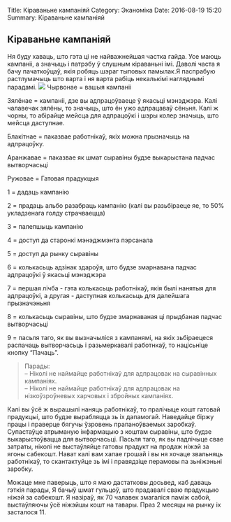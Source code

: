 Title: Кіраваньне кампаніяй
Category: Эканоміка
Date: 2016-08-19 15:20
Summary: Кіраваньне кампаніяй

## Кіраваньне кампаніяй

Ня буду хаваць, што гэта ці не найважнейшая частка гайда. Усе маюць кампаніі, а значыць і патрэбу ў слушным кіраваньні імі. Даволі часта я бачу пачаткоўцаў, якія робяць шэраг тыповых памылак.Я паспрабую растлумачыць што варта і ня варта рабіць некалькімі нагляднымі парадамі.
![](https://erepubliktuto.files.wordpress.com/2012/05/3-04-11.png?w=595)
Чырвонае = вашыя кампаніі

Зялёнае = кампаніі, дзе вы адпрацоўваеце ў якасьці мэнэджэра. Калі чалавечак зялёны, то значыць, што ён ужо адпрацаваў сёньня. Калі ж чорны, то абірайце мейсца для адпрацоўкі і шэры колер значыць, што мейсца даступнае.

Блакітнае = паказвае работнікаў, якіх можна прызначыць на адпрацоўку.

Аранжавае = паказвае як шмат сыравіны будзе выкарыстана падчас вытворчасьці

Ружовае = Гатовая прадукцыя

1 = дадаць кампанію

2 = прадаць альбо разабраць кампанію (калі вы разьбіраеце яе, то 50% укладзенага голду страчваецца)

3 = палепшыць кампанію

4 = доступ да старонкі мэнэджмэнта пэрсанала

5 = доступ да рынку сыравіны

6 = колькасьць адзінак здароўя, што будзе змарнавана падчас адпрацоўкі ў якасьці мэнэджэра

7 = першая лічба - гэта колькасьць работнікаў, якія былі нанятыя для адпрацоўкі, а другая - даступная колькасьць для далейшага прызначэньня

8 = колькасьць сыравіны, што будзе змарнаваная ці прыдбаная падчас вытворчасьці

9 = пасьля таго, як вы вызначыліся з кампанямі, на якіх зьбіраецеся распачаць вытворчасьць і разьмеркавалі работнкаў, то націсьніце кнопку “Пачаць”.

>Парады:<br />
– Ніколі не наймайце работнікаў для адпрацовак на сыравінных кампаніях.<br />
– Ніколі не наймайце работнікаў для адпрацовак на нізкоўзроўневых харчовых і збройных кампаніях.

Калі вы ўсё ж вырашылі наняць работнікаў, то пралічыце кошт гатовай прадукцыі, што будзе вырабляцца зь іх дапамогай. Наведайце біржу працы і праверце бягучы ўзровень прапаноўваемых заробкаў. Супастаўце атрыманую інфармацыю з коштам сыравіны, што будзе выкарыстоўвацца для вытворчасьці. Пасьля таго, як вы падлічыце свае затраты, ніколі не выстаўляйце гатовы прадукт на продаж ніжэй за ягоны сабекошт. Нават калі вам хапае грошай і вы ня хочаце звальняць работнікаў, то скантактуйце зь імі і правядзіце перамовы па зьніжэньні заробку.

Можаце мне паверыць, што я маю дастатковы досьвед, каб даваць гэткія парады, Я бачыў шмат гульцоў, што прадавалі сваю прадукцыю ніжэй за сабекошт. Я назіраў, як 70 чалавек змагаліся паміж сабой, выстаўляючы ўсё ніжэйшы кошт на тавары. Праз 2 месяцы на рынку іх засталося 11.